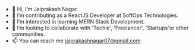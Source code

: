 - 👋 Hi, I’m Jaiprakash Nagar.
- 👀 I’m contributing as a ReactJS Developer at SoftOps Technologies.
- 🌱 I’m interested in learning MERN Stack Development.
- 💞️ I’m looking to collaborate with 'Techie', 'Freelancer', 'Startups'or other communities.
- 📫 You can reach me jaiprakashnagar07@gmail.com

<!---
Jaiprakash07/Jaiprakash07 is a ✨ special ✨ repository because its `README.md` (this file) appears on your GitHub profile.
You can click the Preview link to take a look at your changes.
--->
